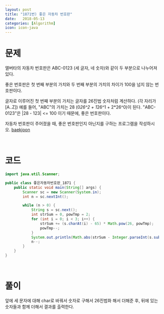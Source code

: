 ```yaml
---
layout: post
title: "1871번) 좋은 자동차 번호판"
date:   2018-05-13
categories: [Algorithm]
icon: icon-java
---
```


# 문제
앨버타의 자동차 번호판은 ABC-0123 (세 글자, 네 숫자)와 같이 두 부분으로 나누어져 있다.

좋은 번호판은 첫 번째 부분의 가치와 두 번째 부분의 가치의 차이가 100을 넘지 않는 번호판이다.

글자로 이루어진 첫 번째 부분의 가치는 글자를 26진법 숫자처럼 계산하다. (각 자리가 [A..Z]) 예를 들어, "ABC"의 가치는 28 (0*26^2 + 1*26^1 + 2*26^0)이 된다. "ABC-0123"은 |28 - 123| <= 100 이기 때문에, 좋은 번호판이다.

자동차 번호판이 주어졌을 때, 좋은 번호판인지 아닌지를 구하는 프로그램을 작성하시오. [baekjoon](https://www.acmicpc.net/problem/1871)

<br>

# 코드
```java
import java.util.Scanner;

public class 좋은자동차번호판_1871 {
    public static void main(String[] args) {
        Scanner sc = new Scanner(System.in);
        int n = sc.nextInt();

        while (n > 0) {
            String s = sc.next();
            int strSum = 0, powTmp = 2;
            for (int i = 0; i < 3; i++) {
                strSum += (s.charAt(i) - 65) * Math.pow(26, powTmp);
                powTmp--;
            }
            System.out.println(Math.abs(strSum - Integer.parseInt(s.substring(4,8))) <= 100 ? "nice" : "not nice");
            n--;
        }
    }
}
```

<br>

# 풀이
앞에 세 문자에 대해 char로 바꿔서 숫자로 구해서 26진법화 해서 더해준 후, 뒤에 있는 숫자들과 함께 더해서 결과를 출력한다.